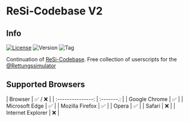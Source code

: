 # ReSi-Codebase V2

## Info
[![License](https://img.shields.io/badge/license-CC--BY--NC--SA-brightgreen)](http://creativecommons.org/licenses/by-nc-sa/4.0/) ![Version](https://img.shields.io/github/v/release/notme112/codebase) ![Tag](https://img.shields.io/github/v/tag/notme112/codebase-v2?color=orange)

Continuation of [ReSi-Codebase](https://gothub.com/Notme112/Codebase). Free collection of userscripts for the [@Rettungssimulator](https://github.com/Rettunssimulator/)

## Supported Browsers

|      Browser      |  ✅ / ❌  |
| :---------------: | :-------.: |
|   Google Chrome   |    ✅     |
|  Microsoft Edge   |    ✅     |
|  Mozilla Firefox  |    ✅     |
|       Opera       |    ✅     |
|      Safari       |    ❌     |
| Internet Explorer |    ❌     |
